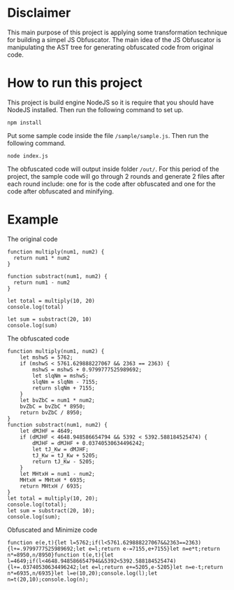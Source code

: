 # Disclaimer
This main purpose of this project is applying some transformation technique for building a simpel JS Obfuscator. The main idea of the JS Obfuscator is manipulating the AST tree for generating obfuscated code from original code.

# How to run this project
This project is build engine NodeJS so it is require that you should have NodeJS installed. Then run the following command to set up.
```
npm install
```
Put some sample code inside the file `/sample/sample.js`. Then run the following command.
```
node index.js
```
The obfuscated code will output inside folder `/out/`. For this period of the project, the sample code will go through 2 rounds and generate 2 files after each round include: one for is the code after obfuscated and one for the code after obfuscated and minifying.

# Example
The original code
```JS
function multiply(num1, num2) {
  return num1 * num2
}

function substract(num1, num2) {
  return num1 - num2
}

let total = multiply(10, 20)
console.log(total)

let sum = substract(20, 10)
console.log(sum)
```  
The obfuscated code  
```JS
function multiply(num1, num2) {
    let mshwS = 5762;
    if (mshwS < 5761.629888227067 && 2363 == 2363) {
        mshwS = mshwS + 0.9799777525989692;
        let slqNm = mshwS;
        slqNm = slqNm - 7155;
        return slqNm + 7155;
    }
    let bvZbC = num1 * num2;
    bvZbC = bvZbC * 8950;
    return bvZbC / 8950;
}
function substract(num1, num2) {
    let dMJHF = 4649;
    if (dMJHF < 4648.948586654794 && 5392 < 5392.588184525474) {
        dMJHF = dMJHF + 0.03740530634496242;
        let tJ_Kw = dMJHF;
        tJ_Kw = tJ_Kw + 5205;
        return tJ_Kw - 5205;
    }
    let MHtxH = num1 - num2;
    MHtxH = MHtxH * 6935;
    return MHtxH / 6935;
}
let total = multiply(10, 20);
console.log(total);
let sum = substract(20, 10);
console.log(sum);
```  
Obfuscated and Minimize code  
```JS
function e(e,t){let l=5762;if(l<5761.629888227067&&2363==2363){l+=.9799777525989692;let e=l;return e-=7155,e+7155}let n=e*t;return n*=8950,n/8950}function t(e,t){let l=4649;if(l<4648.948586654794&&5392<5392.588184525474){l+=.03740530634496242;let e=l;return e+=5205,e-5205}let n=e-t;return n*=6935,n/6935}let l=e(10,20);console.log(l);let n=t(20,10);console.log(n);
```